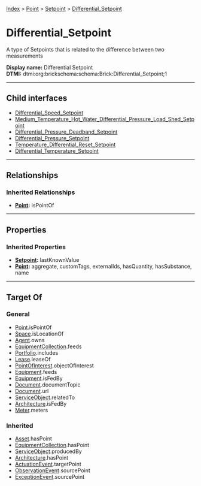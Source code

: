 [Index](../../../index.md) > [Point](../../Point.md) > [Setpoint](../Setpoint.md) > [Differential_Setpoint](#)
# Differential_Setpoint

A type of Setpoints that is related to the difference between two measurements


**Display name:** Differential Setpoint<br />
**DTMI:** dtmi:org:brickschema:schema:Brick:Differential_Setpoint;1

---

## Child interfaces
* [Differential_Speed_Setpoint](Differential_Speed_Setpoint.md)
* [Medium_Temperature_Hot_Water_Differential_Pressure_Load_Shed_Setpoint](Medium_Temperature_Hot_Water_Differential_Pressure_Load_Shed_Setpoint.md)
* [Differential_Pressure_Deadband_Setpoint](Differential_Pressure_Deadband_Setpoint/Differential_Pressure_Deadband_Setpoint.md)
* [Differential_Pressure_Setpoint](Differential_Pressure_Setpoint/Differential_Pressure_Setpoint.md)
* [Temperature_Differential_Reset_Setpoint](Temperature_Differential_Reset_Setpoint/Temperature_Differential_Reset_Setpoint.md)
* [Differential_Temperature_Setpoint](Differential_Temperature_Setpoint/Differential_Temperature_Setpoint.md)

---

## Relationships

### Inherited Relationships
* **[Point](../../Point.md):** isPointOf

---

## Properties

### Inherited Properties
* **[Setpoint](../Setpoint.md):** lastKnownValue
* **[Point](../../Point.md):** aggregate, customTags, externalIds, hasQuantity, hasSubstance, name

---

## Target Of
### General
* [Point](../../Point.md).isPointOf
* [Space](../../../Space/Space.md).isLocationOf
* [Agent](../../../Agent/Agent.md).owns
* [EquipmentCollection](../../../Collection/EquipmentCollection.md).feeds
* [Portfolio](../../../Collection/Portfolio.md).includes
* [Lease](../../../Event/Lease.md).leaseOf
* [PointOfInterest](../../../Information/PointOfInterest.md).objectOfInterest
* [Equipment](../../../Asset/Equipment/Equipment.md).feeds
* [Equipment](../../../Asset/Equipment/Equipment.md).isFedBy
* [Document](../../../Information/Document/Document.md).documentTopic
* [Document](../../../Information/Document/Document.md).url
* [ServiceObject](../../../Information/ServiceObject/ServiceObject.md).relatedTo
* [Architecture](../../../Space/Architecture/Architecture.md).isFedBy
* [Meter](../../../Asset/Equipment/Meter/Meter.md).meters
### Inherited
* [Asset](../../../Asset/Asset.md).hasPoint
* [EquipmentCollection](../../../Collection/EquipmentCollection.md).hasPoint
* [ServiceObject](../../../Information/ServiceObject/ServiceObject.md).producedBy
* [Architecture](../../../Space/Architecture/Architecture.md).hasPoint
* [ActuationEvent](../../../Event/PointEvent/ActuationEvent.md).targetPoint
* [ObservationEvent](../../../Event/PointEvent/ObservationEvent.md).sourcePoint
* [ExceptionEvent](../../../Event/PointEvent/ExceptionEvent.md).sourcePoint
